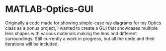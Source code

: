 # MATLAB-Optics-GUI
Originally a code made for showing simple-case ray diagrams for my Optics class as a bonus project, I wanted to create a GUI that showcases multiple lens shapes with various materials making the lens and different surroundings. Still currently a work in progress, but all the code and their iterations will be included.
